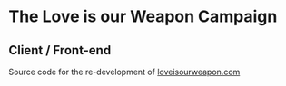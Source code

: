 # The Love is our Weapon Campaign

## Client / Front-end

Source code for the re-development of [loveisourweapon.com](https://loveisourweapon.com/)
